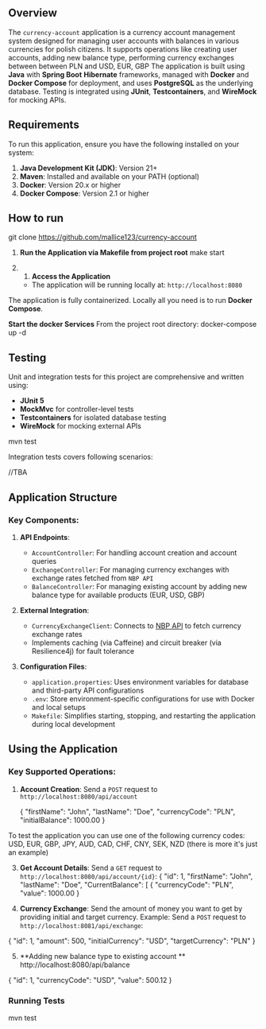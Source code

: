 ## **Overview**

The `currency-account` application is a currency account management system designed for managing user accounts with balances in various currencies for polish citizens. It supports operations like creating user accounts, adding new balance type, performing currency exchanges between between PLN and USD, EUR, GBP
The application is built using **Java** with **Spring Boot** **Hibernate** frameworks, managed with **Docker** and **Docker Compose** for deployment, and uses **PostgreSQL** as the underlying database. Testing is integrated using **JUnit**, **Testcontainers**, and **WireMock** for mocking APIs.

## **Requirements**

To run this application, ensure you have the following installed on your system:
1. **Java Development Kit (JDK)**: Version 21+
2. **Maven**: Installed and available on your PATH (optional)
3. **Docker**: Version 20.x or higher
4. **Docker Compose**: Version 2.1 or higher

## **How to run**
git clone https://github.com/mallice123/currency-account

1. **Run the Application via Makefile from project root**
   make start

2. 1. **Access the Application**
    - The application will be running locally at: `http://localhost:8080`

The application is fully containerized. Locally all you need is to run **Docker Compose**.

**Start the docker Services** From the project root directory:
docker-compose up -d

## **Testing**
Unit and integration tests for this project are comprehensive and written using:
- **JUnit 5**
- **MockMvc** for controller-level tests
- **Testcontainers** for isolated database testing
- **WireMock** for mocking external APIs

mvn test

Integration tests covers following scenarios:

//TBA

## **Application Structure**
### Key Components:
1. **API Endpoints**:
   - `AccountController`: For handling account creation and account queries
   - `ExchangeController`: For managing currency exchanges with exchange rates fetched from `NBP API`
   - `BalanceController`: For managing existing account by adding new balance type for available products (EUR, USD, GBP)

2. **External Integration**:
   - `CurrencyExchangeClient`: Connects to [NBP API]() to fetch currency exchange rates
   - Implements caching (via Caffeine) and circuit breaker (via Resilience4j) for fault tolerance

3. **Configuration Files**:
   - `application.properties`: Uses environment variables for database and third-party API configurations
   - `.env`: Store environment-specific configurations for use with Docker and local setups
   - `Makefile`: Simplifies starting, stopping, and restarting the application during local development


## **Using the Application**
### Key Supported Operations:
1. **Account Creation**: Send a `POST` request to `http://localhost:8080/api/account`

   {
   "firstName": "John",
   "lastName": "Doe",
   "currencyCode": "PLN",
   "initialBalance": 1000.00
   }

To test the application you can use one of the following currency codes: USD, EUR, GBP, JPY, AUD, CAD, CHF, CNY, SEK, NZD (there is more it's just an example)

3. **Get Account Details**: Send a `GET` request to `http://localhost:8080/api/account/{id}`:
{
   "id": 1,
   "firstName": "John",
   "lastName": "Doe",
   "CurrentBalance": [
      {
        "currencyCode": "PLN",
        "value": 1000.00
}

4. **Currency Exchange**: Send the amount of money you want to get by providing initial and target currency. Example: Send a `POST` request to `http://localhost:8081/api/exchange`:

{
  "id": 1,
  "amount": 500,
  "initialCurrency": "USD",
  "targetCurrency": "PLN"
}


5. **Adding new balance type to existing account ** http://localhost:8080/api/balance

{
  "id": 1,
  "currencyCode": "USD",
  "value": 500.12
}


### Running Tests ###
mvn test
